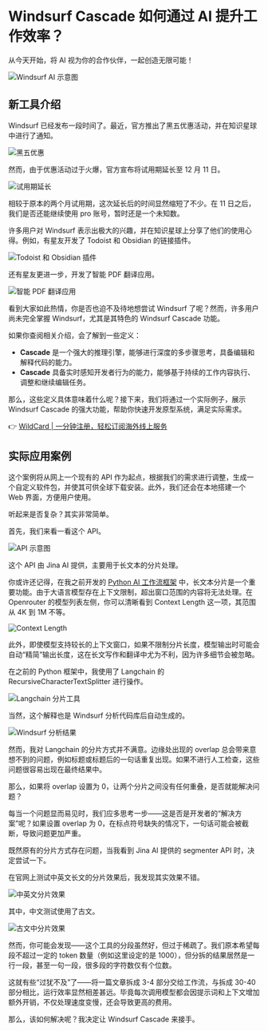 # Windsurf Cascade 如何通过 AI 提升工作效率？

从今天开始，将 AI 视为你的合作伙伴，一起创造无限可能！

![Windsurf AI 示意图](https://bbtdd.com/img/768940291876.webp)

## 新工具介绍

Windsurf 已经发布一段时间了。最近，官方推出了黑五优惠活动，并在知识星球中进行了通知。

![黑五优惠](https://bbtdd.com/img/36786789.webp)

然而，由于优惠活动过于火爆，官方宣布将试用期延长至 12 月 11 日。

![试用期延长](https://bbtdd.com/img/7243756531.webp)

相较于原本的两个月试用期，这次延长后的时间显然缩短了不少。在 11 日之后，我们是否还能继续使用 pro 账号，暂时还是一个未知数。

许多用户对 Windsurf 表示出极大的兴趣，并在知识星球上分享了他们的使用心得。例如，有星友开发了 Todoist 和 Obsidian 的链接插件。

![Todoist 和 Obsidian 插件](https://bbtdd.com/img/881613009174992.webp)

还有星友更进一步，开发了智能 PDF 翻译应用。

![智能 PDF 翻译应用](https://bbtdd.com/img/81778670380.webp)

看到大家如此热情，你是否也迫不及待地想尝试 Windsurf 了呢？然而，许多用户尚未完全掌握 Windsurf，尤其是其特色的 Windsurf Cascade 功能。

如果你查阅相关介绍，会了解到一些定义：

- **Cascade** 是一个强大的推理引擎，能够进行深度的多步骤思考，具备编辑和解释代码的能力。
- **Cascade** 具备实时感知开发者行为的能力，能够基于持续的工作内容执行、调整和继续编辑任务。

那么，这些定义具体意味着什么呢？接下来，我们将通过一个实际例子，展示 Windsurf Cascade 的强大功能，帮助你快速开发原型系统，满足实际需求。

👉 [WildCard | 一分钟注册，轻松订阅海外线上服务](https://bbtdd.com/WildCard)

## 实际应用案例

这个案例将从网上一个现有的 API 作为起点，根据我们的需求进行调整，生成一个自定义软件包，并使其可供全球下载安装。此外，我们还会在本地搭建一个 Web 界面，方便用户使用。

听起来是否复杂？其实非常简单。

首先，我们来看一看这个 API。

![API 示意图](https://bbtdd.com/img/0255592323817.webp)

这个 API 由 Jina AI 提供，主要用于长文本的分片处理。

你或许还记得，在我之前开发的 [Python AI 工作流框架](https://blog.csdn.net/nkwshuyi/article/details/144255037) 中，长文本分片是一个重要功能。由于大语言模型存在上下文限制，超出窗口范围的内容将无法处理。在 Openrouter 的模型列表左侧，你可以清晰看到 Context Length 这一项，其范围从 4K 到 1M 不等。

![Context Length](https://bbtdd.com/img/13610427174968.webp)

此外，即使模型支持较长的上下文窗口，如果不限制分片长度，模型输出时可能会自动“精简”输出长度，这在长文写作和翻译中尤为不利，因为许多细节会被忽略。

在之前的 Python 框架中，我使用了 Langchain 的 RecursiveCharacterTextSplitter 进行操作。

![Langchain 分片工具](https://bbtdd.com/img/2610159166635134.webp)

当然，这个解释也是 Windsurf 分析代码库后自动生成的。

![Windsurf 分析结果](https://bbtdd.com/img/35098536707645.webp)

然而，我对 Langchain 的分片方式并不满意。边缘处出现的 overlap 总会带来意想不到的问题，例如标题或标题后的一句话重复出现。如果不进行人工检查，这些问题很容易出现在最终结果中。

那么，如果将 overlap 设置为 0，让两个分片之间没有任何重叠，是否就能解决问题？

每当一个问题显而易见时，我们应多思考一步——这是否是开发者的“解决方案”呢？如果设置 overlap 为 0，在标点符号缺失的情况下，一句话可能会被截断，导致问题更加严重。

既然原有的分片方式存在问题，当我看到 Jina AI 提供的 segmenter API 时，决定尝试一下。

在官网上测试中英文长文的分片效果后，我发现其实效果不错。

![中英文分片效果](https://bbtdd.com/img/823670494659.webp)

其中，中文测试使用了古文。

![古文中分片效果](https://bbtdd.com/img/8009346305.webp)

然而，你可能会发现——这个工具的分段虽然好，但过于稀疏了。我们原本希望每段不超过一定的 token 数量（例如这里设定的是 1000），但分拆的结果居然是一行一段，甚至一句一段，很多段的字符数仅有个位数。

这就有些“过犹不及”了——将一篇文章拆成 3-4 部分交给工作流，与拆成 30-40 部分相比，运行效率显然相差甚远。毕竟每次调用模型都会因提示词和上下文增加额外开销，不仅处理速度变慢，还会导致更高的费用。

那么，该如何解决呢？我决定让 Windsurf Cascade 来接手。